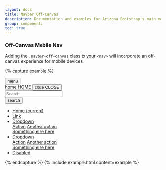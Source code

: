 ```yaml
---
layout: docs
title: Navbar Off-Canvas
description: Documentation and examples for Arizona Bootstrap's main menu navigation component
group: components
toc: true
---
```


### Off-Canvas Mobile Nav

Adding the `.navbar-off-canvas` class to your `<nav>` will incorporate an off-canvas experience for mobile devices.

{% capture example %}
<div class="d-lg-none d-flex justify-content-end justify-content-lg-start">
  <button data-toggle="offcanvas" type="button" data-target="#navbarOffcanvasDemo" aria-controls="navbarOffcanvasDemo" class="btn btn-red">
    <span class="material-icons"> menu </span>
  </button>
</div>
<nav class="navbar-off-canvas" id="navbarOffcanvasDemo">
  <div class="navbar-offcanvas-header">
    <div class="bg-chili py-1 px-3 d-flex justify-content-between align-items-center">
      <a href="/" class="navbar-offcanvas-home d-flex flex-column align-items-center btn btn-red">
        <span class="material-icons">home</span>
        <span>HOME</span>
      </a>
      <button id="navbarOffcanvasDemoClose" data-toggle="offcanvas" type="button" data-target="#navbarOffcanvasDemo" aria-controls="navbarOffcanvasDemo" class="d-flex flex-column align-items-center btn btn-default">
        <span class="material-icons">close</span>
        <span>CLOSE</span>
      </button>
    </div>
    <form class="navbar-offcanvas-search bg-white pr-3">
      <div class="input-group">
        <input class="form-control p-3" type="search" placeholder="Search" aria-label="Search">
        <div class="input-group-append">
          <button class="btn" type="submit"><span class="material-icons">search</span></button>
        </div>
      </div>
    </form>
  </div>
  <ul class="navbar-nav flex-lg-row">
    <li class="nav-item nav-item-parent active">
      <a class="nav-link" href="#">Home <span class="sr-only">(current)</span></a>
    </li>
    <li class="nav-item">
      <a class="nav-link" href="#">Link</a>
    </li>
    <li class="nav-item nav-item-parent dropdown keep-open">
      <a class="nav-link dropdown-toggle" href="#" id="navbarDropdown4" role="button" data-toggle="dropdown" aria-haspopup="true" aria-expanded="false">
        Dropdown
      </a>
      <div class="dropdown-menu" role="menu" aria-labelledby="navbarDropdown4">
        <a class="dropdown-item" href="#">Action</a>
        <a class="dropdown-item" href="#">Another action</a>
        <div class="dropdown-divider"></div>
        <a class="dropdown-item" href="#">Something else here</a>
      </div>
    </li>
    <li class="nav-item nav-item-parent dropdown keep-open">
      <a class="nav-link dropdown-toggle" href="#" id="navbarDropdown5" role="button" data-toggle="dropdown" aria-haspopup="true" aria-expanded="false">
        Dropdown
      </a>
      <div class="dropdown-menu" role="menu" aria-labelledby="navbarDropdown5">
        <a class="dropdown-item" href="#">Action</a>
        <a class="dropdown-item" href="#">Another action</a>
        <div class="dropdown-divider"></div>
        <a class="dropdown-item" href="#">Something else here</a>
      </div>
    </li>
    <li class="nav-item">
      <a class="nav-link disabled" href="#" tabindex="-1" aria-disabled="true">Disabled</a>
    </li>
  </ul>
</nav>
{% endcapture %}
{% include example.html content=example %}

